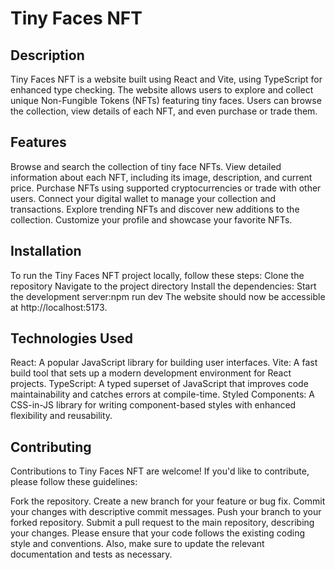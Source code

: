 # Tiny Faces NFT

## Description

Tiny Faces NFT is a website built using React and Vite, using TypeScript for enhanced type checking. The website allows users to explore and collect unique Non-Fungible Tokens (NFTs) featuring tiny faces. Users can browse the collection, view details of each NFT, and even purchase or trade them.

## Features

Browse and search the collection of tiny face NFTs.
View detailed information about each NFT, including its image, description, and current price.
Purchase NFTs using supported cryptocurrencies or trade with other users.
Connect your digital wallet to manage your collection and transactions.
Explore trending NFTs and discover new additions to the collection.
Customize your profile and showcase your favorite NFTs.

## Installation

To run the Tiny Faces NFT project locally, follow these steps:
Clone the repository
Navigate to the project directory
Install the dependencies:
Start the development server:npm run dev
The website should now be accessible at http://localhost:5173.

## Technologies Used

React: A popular JavaScript library for building user interfaces.
Vite: A fast build tool that sets up a modern development environment for React projects.
TypeScript: A typed superset of JavaScript that improves code maintainability and catches errors at compile-time.
Styled Components: A CSS-in-JS library for writing component-based styles with enhanced flexibility and reusability.

## Contributing

Contributions to Tiny Faces NFT are welcome! If you'd like to contribute, please follow these guidelines:

Fork the repository.
Create a new branch for your feature or bug fix.
Commit your changes with descriptive commit messages.
Push your branch to your forked repository.
Submit a pull request to the main repository, describing your changes.
Please ensure that your code follows the existing coding style and conventions. Also, make sure to update the relevant documentation and tests as necessary.
